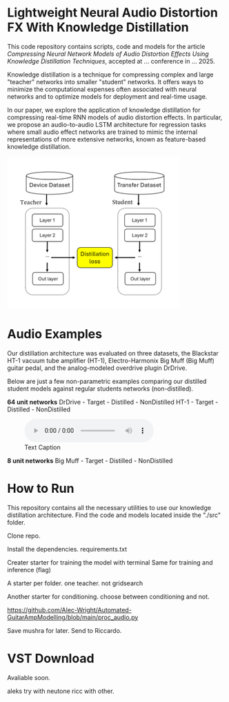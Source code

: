 # Lightweight Neural Audio Distortion FX With Knowledge Distillation

This code repository contains scripts, code and models for the article *Compressing Neural Network Models of Audio Distortion Effects Using Knowledge Distillation Techniques*, accepted at ... conference in ... 2025.

Knowledge distillation is a technique for compressing complex and large "teacher" networks into smaller "student" networks. It offers ways to minimize the computational expenses often associated with neural networks and to optimize models for deployment and real-time usage.

In our paper, we explore the application of knowledge distillation for compressing real-time RNN models of audio distortion effects. In particular, we propose an audio-to-audio LSTM architecture for regression tasks where small audio effect networks are trained to mimic the internal representations of more extensive networks, known as feature-based knowledge distillation.

<div align="left">
 <img src="./fig/dk2.png" width="400">
</div>

# Audio Examples

Our distillation architecture was evaluated on three datasets, the Blackstar HT-1 vacuum tube amplifier (HT-1), Electro-Harmonix Big Muff (Big Muff) guitar pedal, and the analog-modeled overdrive plugin DrDrive. 

Below are just a few non-parametric examples comparing our distilled student models against regular students networks (non-distilled).

**64 unit networks**
DrDrive - Target - Distilled - NonDistilled
HT-1 - Target - Distilled - NonDistilled

<figure style="float: none">
  <audio controls>
    <source src="PATH-TO-AUDIO" type="./examples/test.wav">
    Alternate Text
  </audio>
  <figcaption>Text Caption</figcaption>
</figure>

**8 unit networks**
Big Muff - Target - Distilled - NonDistilled

# How to Run

This repository contains all the necessary utilities to use our knowledge distillation architecture. Find the code and models located inside the "./src" folder.

Clone repo. 

Install the dependencies. requirements.txt

Creater starter for training the model with terminal 
Same for training and inference (flag)

A starter per folder.
one teacher. not gridsearch 

Another starter for conditioning. choose between conditioning and not.

https://github.com/Alec-Wright/Automated-GuitarAmpModelling/blob/main/proc_audio.py 


Save mushra for later.
Send to Riccardo. 

# VST Download 

Avaliable soon. 

aleks try with neutone
ricc with other.
